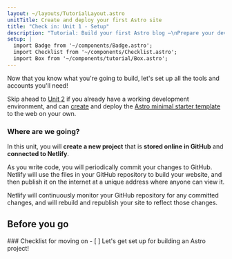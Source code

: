 ```yaml
---
layout: ~/layouts/TutorialLayout.astro
unitTitle: Create and deploy your first Astro site
title: "Check in: Unit 1 - Setup"
description: "Tutorial: Build your first Astro blog —\nPrepare your development environment, and create and deploy your first Astro site"
setup: |
  import Badge from '~/components/Badge.astro';
  import Checklist from '~/components/Checklist.astro';
  import Box from '~/components/tutorial/Box.astro';
---
```


Now that you know what you're going to build, let's set up all the tools and accounts you'll need!

Skip ahead to [Unit 2](/en/tutorial/2-pages/) if you already have a working development environment, and can [create](/en/install/auto/) and deploy the [Astro minimal starter template](https://github.com/withastro/astro/tree/main/examples/minimal) to the web on your own.

### Where are we going?

In this unit, you will **create a new project** that is **stored online in GitHub** and **connected to Netlify**. 

As you write code, you will periodically commit your changes to GitHub. Netlify will use the files in your GitHub repository to build your website, and then publish it on the internet at a unique address where anyone can view it.

Netlify will continuously monitor your GitHub repository for any committed changes, and will rebuild and republish your site to reflect those changes.

## Before you go

<Box icon="check-list">
### Checklist for moving on

<Checklist>
- [ ] Let's get set up for building an Astro project!
</Checklist>
</Box>
